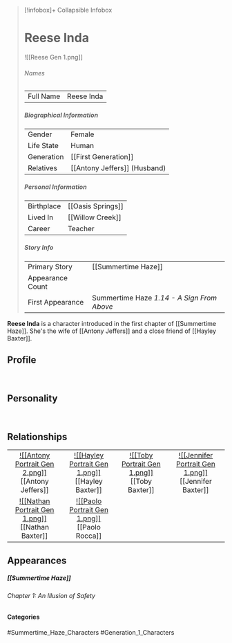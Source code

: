 > [!infobox]+ Collapsible Infobox
> # Reese Inda
> ![[Reese Gen 1.png]] 
> ###### Names 
> |  |  | 
> | ---- | ---- | 
> | Full Name | Reese Inda | 
>
> ##### Biographical Information
> |  |  | 
> | ---- | ---- | 
> | Gender | Female | 
> | Life State | Human |
> | Generation | [[First Generation]] |
> | Relatives | [[Antony Jeffers]] (Husband)
> 
> ##### Personal Information
> |  |  | 
> | ---- | ---- | 
> | Birthplace |[[Oasis Springs]]| 
> | Lived In |[[Willow Creek]]| 
> | Career | Teacher | 
> 
> ##### Story Info
> |  |  | 
> | ---- | ---- | 
> | Primary Story | [[Summertime Haze]] | 
> | Appearance Count |  | 
> | First Appearance | Summertime Haze *1.14 - A Sign From Above*

**Reese Inda** is a character introduced in the first chapter of [[Summertime Haze]]. She's the wife of [[Antony Jeffers]] and a close friend of [[Hayley Baxter]].

## Profile

<br style="clear:both; margin: 0; padding: 0" />

## Personality

<br style="clear:both; margin: 0; padding: 0" />

## Relationships
| | | | | 
| ------------------------------------------------------------- | -------------------------------------------- | ------------------------------------------ | --------------------------------------------- |
|<center>[![[Antony Portrait Gen 2.png]]](<Antony Jeffers.md>)<br>[[Antony Jeffers]]| <center>[![[Hayley Portrait Gen 1.png]]](<Hayley Baxter.md>)<br>[[Hayley Baxter]]| <center>[![[Toby Portrait Gen 1.png]]](<Toby Baxter>)<br>[[Toby Baxter]]| <center>[![[Jennifer Portrait Gen 1.png]]](<Jennifer Baxter>)<br>[[Jennifer Baxter]]| 
|<center>[![[Nathan Portrait Gen 1.png]]](<Nathan Baxter>)<br>[[Nathan Baxter]]|<center>[![[Paolo Portrait Gen 1.png]]](<Paolo Rocca.md>)<br>[[Paolo Rocca]]|

## Appearances
##### [[Summertime Haze]]
###### Chapter 1: An Illusion of Safety

#### Categories
#Summertime_Haze_Characters #Generation_1_Characters